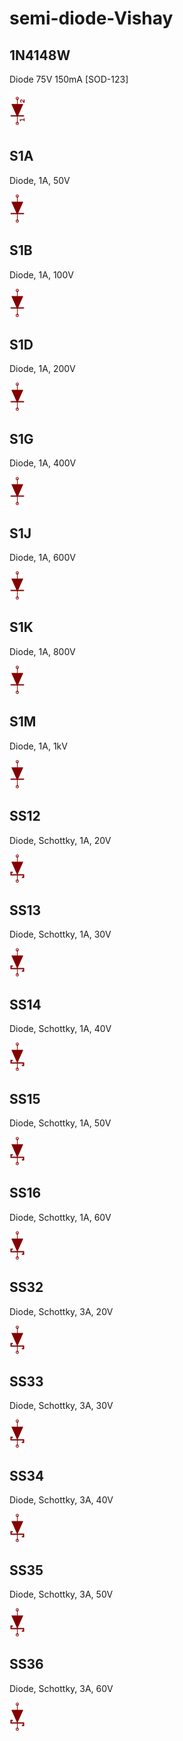 # semi-diode-Vishay

## 1N4148W
Diode 75V 150mA [SOD-123]

![1N4148W__1__1](/images/_semi__DIODE__1__1.png?raw=true) 

## S1A
Diode, 1A, 50V

![S1A__1__1](/images/semi-diode-NXP__BAP1321-02__1__1.png?raw=true) 

## S1B
Diode, 1A, 100V

![S1B__1__1](/images/semi-diode-NXP__BAP1321-02__1__1.png?raw=true) 

## S1D
Diode, 1A, 200V

![S1D__1__1](/images/semi-diode-NXP__BAP1321-02__1__1.png?raw=true) 

## S1G
Diode, 1A, 400V

![S1G__1__1](/images/semi-diode-NXP__BAP1321-02__1__1.png?raw=true) 

## S1J
Diode, 1A, 600V

![S1J__1__1](/images/semi-diode-NXP__BAP1321-02__1__1.png?raw=true) 

## S1K
Diode, 1A, 800V

![S1K__1__1](/images/semi-diode-NXP__BAP1321-02__1__1.png?raw=true) 

## S1M
Diode, 1A, 1kV

![S1M__1__1](/images/semi-diode-NXP__BAP1321-02__1__1.png?raw=true) 

## SS12
Diode, Schottky, 1A, 20V

![SS12__1__1](/images/semi-diode-ST__STPS10L25G__1__1.png?raw=true) 

## SS13
Diode, Schottky, 1A, 30V

![SS13__1__1](/images/semi-diode-ST__STPS10L25G__1__1.png?raw=true) 

## SS14
Diode, Schottky, 1A, 40V

![SS14__1__1](/images/semi-diode-ST__STPS10L25G__1__1.png?raw=true) 

## SS15
Diode, Schottky, 1A, 50V

![SS15__1__1](/images/semi-diode-ST__STPS10L25G__1__1.png?raw=true) 

## SS16
Diode, Schottky, 1A, 60V

![SS16__1__1](/images/semi-diode-ST__STPS10L25G__1__1.png?raw=true) 

## SS32
Diode, Schottky, 3A, 20V

![SS32__1__1](/images/semi-diode-ST__STPS10L25G__1__1.png?raw=true) 

## SS33
Diode, Schottky, 3A, 30V

![SS33__1__1](/images/semi-diode-ST__STPS10L25G__1__1.png?raw=true) 

## SS34
Diode, Schottky, 3A, 40V

![SS34__1__1](/images/semi-diode-ST__STPS10L25G__1__1.png?raw=true) 

## SS35
Diode, Schottky, 3A, 50V

![SS35__1__1](/images/semi-diode-ST__STPS10L25G__1__1.png?raw=true) 

## SS36
Diode, Schottky, 3A, 60V

![SS36__1__1](/images/semi-diode-ST__STPS10L25G__1__1.png?raw=true) 

